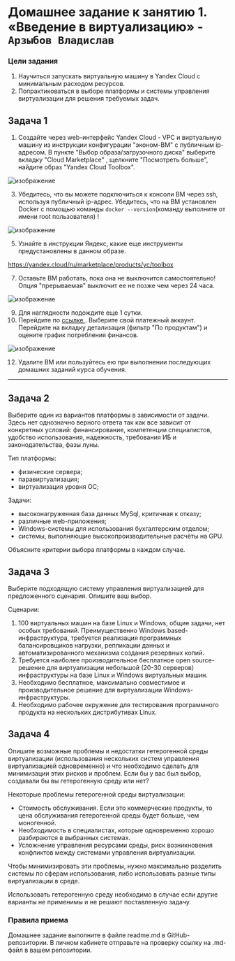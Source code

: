 # Домашнее задание к занятию 1.  «Введение в виртуализацию»  - `Арзыбов Владислав`


### Цели задания
1. Научиться запускать виртуальную машину в Yandex Cloud с минимальным расходом ресурсов.
2. Попрактиковаться в выборе платформы  и системы управления виртуализации для решения требуемых задач.

   
## Задача 1

1. Создайте через web-интерфейс Yandex Cloud - VPC и виртуальную машину из инструкции конфигурации "эконом-ВМ" с публичным ip-адресом. В пункте "Выбор образа/загрузочного диска" выберите вкладку "Cloud Marketplace" , щелкните "Посмотреть больше", найдите образ "Yandex Cloud Toolbox".

![изображение](https://github.com/user-attachments/assets/cdae7cfd-3cae-4abc-be4a-a2ac0e45f50c)

3. Убедитесь, что вы можете подключиться к консоли ВМ через ssh, используя публичный ip-адрес. Убедитесь, что на ВМ установлен Docker с помощью команды ```docker --version```(команду выполните от имени root пользователя) !

![изображение](https://github.com/user-attachments/assets/f7f44838-7297-446c-a699-d95c21e268ee)

5. Узнайте в инструкции Яндекс, какие еще инструменты предустановлены в данном образе.

https://yandex.cloud/ru/marketplace/products/yc/toolbox

7. Оставьте ВМ работать, пока она не выключится самостоятельно! Опция "прерываемая" выключит ее не позже чем через 24 часа.

![изображение](https://github.com/user-attachments/assets/bf451bf3-672d-4d80-92a2-da506356b6e9)

9. Для наглядности подождите еще 1 сутки.
10. Перейдите по [ссылке ](https://console.cloud.yandex.ru/billing?section=accounts). Выберите свой платежный аккаунт. Перейдите на вкладку детализация (фильтр "По продуктам") и оцените график потребления финансов.

![изображение](https://github.com/user-attachments/assets/269fe698-e336-468e-82e6-415c65e75cc3)


12. Удалите ВМ или пользуйтесь ею при выполнении последующих домашних заданий курса обучения.

---


## Задача 2

Выберите один из вариантов платформы в зависимости от задачи. Здесь нет однозначно верного ответа так как все зависит от конкретных условий: финансирование, компетенции специалистов, удобство использования, надежность, требования ИБ и законодательства, фазы луны.

Тип платформы:

- физические сервера;
- паравиртуализация;
- виртуализация уровня ОС;

Задачи:

- высоконагруженная база данных MySql, критичная к отказу;
- различные web-приложения;
- Windows-системы для использования бухгалтерским отделом;
- системы, выполняющие высокопроизводительные расчёты на GPU.

Объясните критерии выбора платформы в каждом случае.

## Задача 3

Выберите подходящую систему управления виртуализацией для предложенного сценария. Опишите ваш выбор.

Сценарии:

1. 100 виртуальных машин на базе Linux и Windows, общие задачи, нет особых требований. Преимущественно Windows based-инфраструктура, требуется реализация программных балансировщиков нагрузки, репликации данных и автоматизированного механизма создания резервных копий.
2. Требуется наиболее производительное бесплатное open source-решение для виртуализации небольшой (20-30 серверов) инфраструктуры на базе Linux и Windows виртуальных машин.
3. Необходимо бесплатное, максимально совместимое и производительное решение для виртуализации Windows-инфраструктуры.
4. Необходимо рабочее окружение для тестирования программного продукта на нескольких дистрибутивах Linux.

## Задача 4

Опишите возможные проблемы и недостатки гетерогенной среды виртуализации (использования нескольких систем управления виртуализацией одновременно) и что необходимо сделать для минимизации этих рисков и проблем. Если бы у вас был выбор, создавали бы вы гетерогенную среду или нет?

Некоторые проблемы гетерогенной среды виртуализации:

   - Стоимость обслуживания. Если это коммерческие продукты, то цена обслуживания гетерогенной среды будет больше, чем моногенной.
   - Необходимость в специалистах, которые одновременно хорошо разбираются в выбранных системах.
   - Усложнение управления ресурсами среды, риск возникновения конфликтов между системами управления виртуализации. 

Чтобы минимизировать эти проблемы, нужно максимально разделить системы по сферам использования, либо использовать разные типы виртуализации в среде.

Использовать гетерогенную среду необходимо в случае если другие варианты не применимы и не решают поставленную задачу.

### Правила приема

Домашнее задание выполните в файле readme.md в GitHub-репозитории. В личном кабинете отправьте на проверку ссылку на .md-файл в вашем репозитории.
